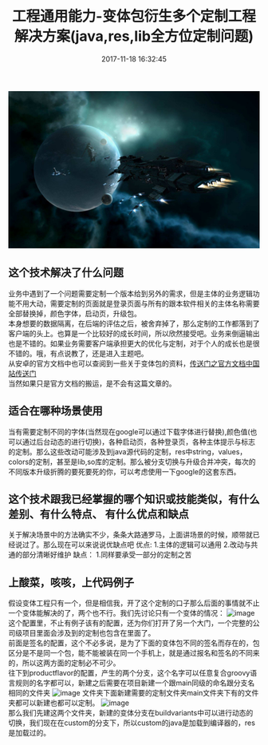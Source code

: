 ﻿---
title: 工程通用能力-变体包衍生多个定制工程解决方案(java,res,lib全方位定制问题)
date: 2017-11-18 16:32:45
tags: [工程,观点]
categories: android技能
---
![image](project-productflavor-newproject/sky_picture.jpg)<!-- more -->
## 这个技术解决了什么问题 ## 
业务中遇到了一个问题需要定制一个版本给到另外的需求，但是主体的业务逻辑功能不用大动，需要定制的页面就是登录页面与所有的跟本软件相关的主体名称需要全部替换掉，颜色字体，启动页，升级包。  
本身想要的数据隔离，在后端的评估之后，被舍弃掉了，那么定制的工作都落到了客户端的头上。也算是一个比较好的成长时间，所以欣然接受吧。业务来倒逼输出也是不错的。如果业务需要客户端承担更大的优化与定制，对于个人的成长也是很不错的。哦，有点说教了，还是进入主题吧。  
从安卓的官方文档中也可以查阅到一些关于变体包的资料，[传送门之官方文档中国站传送门](https://developer.android.google.cn/studio/build/build-variants.html)  
当然如果只是官方文档的搬运，是不会有这篇文章的。  

## 适合在哪种场景使用 ## 
当有需要定制不同的字体(当然现在google可以通过下载字体进行替换),颜色值(也可以通过后台动态的进行切换)，各种启动页，各种登录页，各种主体提示与标志的定制。那么这些改动可能涉及到java源代码的定制，res中string，values，colors的定制，甚至是lib,so库的定制。那么被分支切换与升级合并冲突，每次的不同版本升级折腾的要死要死的你，可以考虑使用一下google的这套东西。

## 这个技术跟我已经掌握的哪个知识或技能类似，有什么差别、有什么特点、 有什么优点和缺点  ##
关于解决场景中的方法确实不少，条条大路通罗马，上面讲场景的时候，顺带就已经说过了。那么现在可以来说说优缺点吧
优点:
1.主体的逻辑可以通用
2.改动与共通的部分清晰好维护
缺点：
1.同样要承受一部分的定制之苦

## 上酸菜，咳咳，上代码例子 ## 
假设变体工程只有一个，但是相信我，开了这个定制的口子那么后面的事情就不止一个变体能解决的了，两个也不行。我们先讨论只有一个变体的情况：
![image](http://7xjiyb.com1.z0.glb.clouddn.com/%E5%8F%98%E4%BD%93%E9%85%8D%E7%BD%AE.png?imageMogr2/crop/900x500)
这个配置里，不止有例子该有的配置，还为你们打开了另一个大门，一个完整的公司级项目里面会涉及到的定制也包含在里面了。  
前面是签名的配置，这个不必多说，是为了下面的变体包不同的签名而存在的，包区分是不是同一个包，能不能被装在同一个手机上，就是通过报名和签名的不同来的，所以这两方面的定制必不可少。  
往下到productflavor的配置，产生的两个分支，这个名字可以任意复合groovy语言规则的名字都可以，新建之后需要在项目新建一个跟main同级的命名跟分支名相同的文件夹
![image](http://7xjiyb.com1.z0.glb.clouddn.com/%E5%8F%98%E4%BD%93%E5%8C%85-%E6%96%B0%E5%BB%BA%E6%96%87%E4%BB%B6%E5%A4%B9.png?imageMogr2/crop/900x500)
文件夹下面新建需要的定制文件夹main文件夹下有的文件夹都可以新建也都可以定制。
![image](http://7xjiyb.com1.z0.glb.clouddn.com/%E5%8F%98%E4%BD%93%E6%96%B0%E5%BB%BA%E6%96%87%E4%BB%B6%E5%A4%B9-%E5%AE%9A%E5%88%B6%E9%A2%84%E7%95%99%E6%96%87%E4%BB%B6%E5%A4%B9.png)  
那么我们先建这两个文件夹，新建的变体分支在buildvariants中可以进行动态的切换，我们现在在custom的分支下，所以custom的java是加载到编译器的，res是加载过的。

